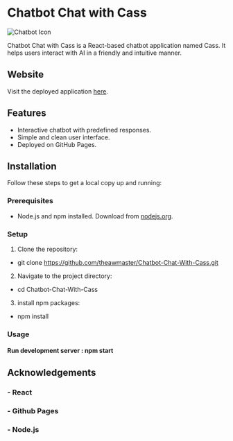 # Chatbot Chat with Cass

![Chatbot Icon](./src/assets/images/chatbot-icon.png)

Chatbot Chat with Cass is a React-based chatbot application named Cass. It helps users interact with AI in a friendly and intuitive manner.

## Website

Visit the deployed application [here](https://theawmaster.github.io/Chatbot-Chat-With-Cass).

## Features

- Interactive chatbot with predefined responses.
- Simple and clean user interface.
- Deployed on GitHub Pages.

## Installation

Follow these steps to get a local copy up and running:

### Prerequisites

- Node.js and npm installed. Download from [nodejs.org](https://nodejs.org/).

### Setup

1. Clone the repository:
- git clone https://github.com/theawmaster/Chatbot-Chat-With-Cass.git

2. Navigate to the project directory:
- cd Chatbot-Chat-With-Cass

3. install npm packages:
- npm install

### Usage

#### Run development server : npm start

## Acknowledgements
### - React
### - Github Pages
### - Node.js
